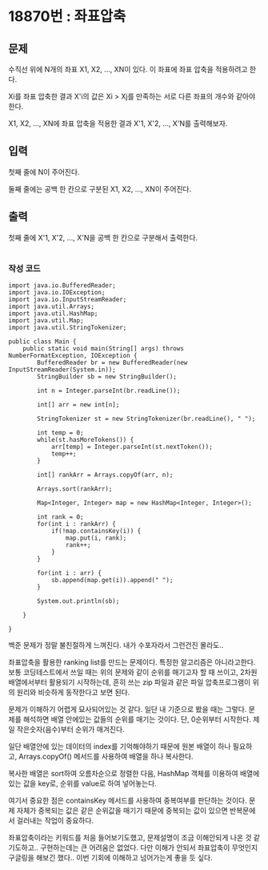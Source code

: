 # 18870번 : 좌표압축

## 문제

수직선 위에 N개의 좌표 X1, X2, ..., XN이 있다. 이 좌표에 좌표 압축을 적용하려고 한다.

Xi를 좌표 압축한 결과 X'i의 값은 Xi > Xj를 만족하는 서로 다른 좌표의 개수와 같아야 한다.

X1, X2, ..., XN에 좌표 압축을 적용한 결과 X'1, X'2, ..., X'N를 출력해보자.

## 입력

첫째 줄에 N이 주어진다.

둘째 줄에는 공백 한 칸으로 구분된 X1, X2, ..., XN이 주어진다.

## 출력

첫째 줄에 X'1, X'2, ..., X'N을 공백 한 칸으로 구분해서 출력한다.

#

### 작성 코드

    import java.io.BufferedReader;
    import java.io.IOException;
    import java.io.InputStreamReader;
    import java.util.Arrays;
    import java.util.HashMap;
    import java.util.Map;
    import java.util.StringTokenizer;

    public class Main {
        public static void main(String[] args) throws NumberFormatException, IOException {
            BufferedReader br = new BufferedReader(new InputStreamReader(System.in));
            StringBuilder sb = new StringBuilder();

            int n = Integer.parseInt(br.readLine());

            int[] arr = new int[n];

            StringTokenizer st = new StringTokenizer(br.readLine(), " ");

            int temp = 0;
            while(st.hasMoreTokens()) {
                arr[temp] = Integer.parseInt(st.nextToken());
                temp++;
            }

            int[] rankArr = Arrays.copyOf(arr, n);

            Arrays.sort(rankArr);

            Map<Integer, Integer> map = new HashMap<Integer, Integer>();

            int rank = 0;
            for(int i : rankArr) {
                if(!map.containsKey(i)) {
                    map.put(i, rank);
                    rank++;
                }
            }

            for(int i : arr) {
                sb.append(map.get(i)).append(" ");
            }

            System.out.println(sb);

        }

    }

백준 문제가 정말 불친절하게 느껴진다. 내가 수포자라서 그런건진 몰라도..

좌표압축을 활용한 ranking list를 만드는 문제이다. 특정한 알고리즘은 아니라고한다. 보통 코딩테스트에서 쓰일 때는 위의 문제와 같이 순위를 매기고자 할 때 쓰이고, 2차원 배열에서부터 활용되기 시작하는데, 흔히 쓰는 zip 파일과 같은 파일 압축프로그램이 위의 원리와 비슷하게 동작한다고 보면 된다.

문제가 이해하기 어렵게 묘사되어있는 것 같다. 일단 내 기준으로 봤을 때는 그렇다.
문제를 해석하면 배열 안에있는 값들의 순위를 매기는 것이다. 단, 0순위부터 시작한다. 제일 작은숫자(음수)부터 순위가 매겨진다.

일단 배열안에 있는 데이터의 index를 기억해야하기 때문에 원본 배열이 하나 필요하고, Arrays.copyOf() 메서드를 사용하여 배열을 하나 복사한다.

복사한 배열은 sort하여 오름차순으로 정렬한 다음, HashMap 객체를 이용하여 배열에 있는 값을 key로, 순위를 value로 하여 넣어놓는다.

여기서 중요한 점은 containsKey 메서드를 사용하여 중복여부를 판단하는 것이다. 문제 자체가 중복되는 값은 같은 순위값을 매기기 때문에 중복되는 값이 있으면 반복문에서 걸러내는 작업이 중요하다.

좌표압축이라는 키워드를 처음 들어보기도했고, 문제설명이 조금 이해안되게 나온 것 같기도하고.. 구현하는데는 큰 어려움은 없었다. 다만 이해가 안되서 좌표압축이 무엇인지 구글링을 해보긴 했다.. 이번 기회에 이해하고 넘어가는게 좋을 듯 싶다.
